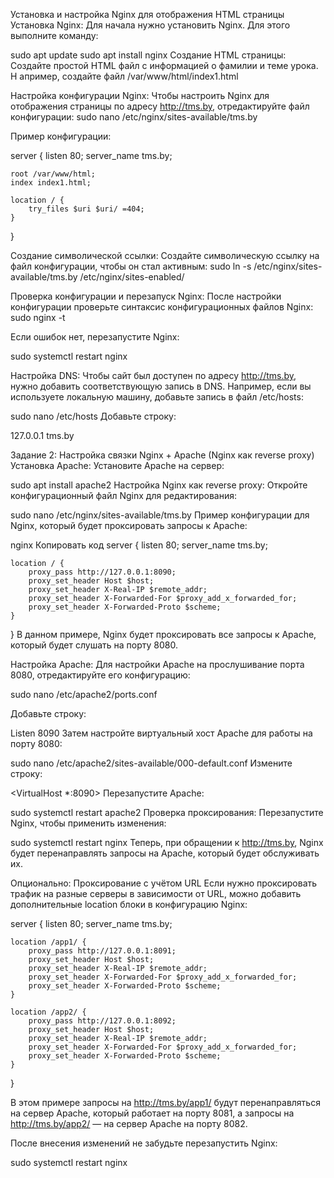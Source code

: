 Установка и настройка Nginx для отображения HTML страницы
Установка Nginx: Для начала нужно установить Nginx. Для этого выполните команду:

sudo apt update
sudo apt install nginx
Создание HTML страницы: Создайте простой HTML файл с информацией о фамилии и теме урока. Н
апример, создайте файл /var/www/html/index1.html

Настройка конфигурации Nginx: Чтобы настроить Nginx для отображения страницы по адресу http://tms.by, отредактируйте файл конфигурации:
sudo nano /etc/nginx/sites-available/tms.by

Пример конфигурации:

server {
    listen 80;
    server_name tms.by;

    root /var/www/html;
    index index1.html;

    location / {
        try_files $uri $uri/ =404;
    }
}


Создание символической ссылки: Создайте символическую ссылку на файл конфигурации, чтобы он стал активным:
sudo ln -s /etc/nginx/sites-available/tms.by /etc/nginx/sites-enabled/

Проверка конфигурации и перезапуск Nginx: После настройки конфигурации проверьте синтаксис конфигурационных файлов Nginx:
sudo nginx -t

Если ошибок нет, перезапустите Nginx:

sudo systemctl restart nginx

Настройка DNS: Чтобы сайт был доступен по адресу http://tms.by, нужно добавить соответствующую запись в DNS. Например, если вы используете локальную машину, добавьте запись в файл /etc/hosts:

sudo nano /etc/hosts
Добавьте строку:

127.0.0.1 tms.by

Задание 2: Настройка связки Nginx + Apache (Nginx как reverse proxy)
Установка Apache: Установите Apache на сервер:

sudo apt install apache2
Настройка Nginx как reverse proxy: Откройте конфигурационный файл Nginx для редактирования:

sudo nano /etc/nginx/sites-available/tms.by
Пример конфигурации для Nginx, который будет проксировать запросы к Apache:

nginx
Копировать код
server {
    listen 80;
    server_name tms.by;

    location / {
        proxy_pass http://127.0.0.1:8090;
        proxy_set_header Host $host;
        proxy_set_header X-Real-IP $remote_addr;
        proxy_set_header X-Forwarded-For $proxy_add_x_forwarded_for;
        proxy_set_header X-Forwarded-Proto $scheme;
    }
}
В данном примере, Nginx будет проксировать все запросы к Apache, который будет слушать на порту 8080.

Настройка Apache: Для настройки Apache на прослушивание порта 8080, отредактируйте его конфигурацию:

sudo nano /etc/apache2/ports.conf 

Добавьте строку:


Listen 8090
Затем настройте виртуальный хост Apache для работы на порту 8080:

sudo nano /etc/apache2/sites-available/000-default.conf
Измените строку:


<VirtualHost *:8090>
Перезапустите Apache:

sudo systemctl restart apache2
Проверка проксирования: Перезапустите Nginx, чтобы применить изменения:

sudo systemctl restart nginx
Теперь, при обращении к http://tms.by, Nginx будет перенаправлять запросы на Apache, который будет обслуживать их.

Опционально: Проксирование с учётом URL
Если нужно проксировать трафик на разные серверы в зависимости от URL, можно добавить дополнительные location блоки в конфигурацию Nginx:


server {
    listen 80;
    server_name tms.by;

    location /app1/ {
        proxy_pass http://127.0.0.1:8091;
        proxy_set_header Host $host;
        proxy_set_header X-Real-IP $remote_addr;
        proxy_set_header X-Forwarded-For $proxy_add_x_forwarded_for;
        proxy_set_header X-Forwarded-Proto $scheme;
    }

    location /app2/ {
        proxy_pass http://127.0.0.1:8092;
        proxy_set_header Host $host;
        proxy_set_header X-Real-IP $remote_addr;
        proxy_set_header X-Forwarded-For $proxy_add_x_forwarded_for;
        proxy_set_header X-Forwarded-Proto $scheme;
    }
}

В этом примере запросы на http://tms.by/app1/ будут перенаправляться на сервер Apache, который работает на порту 8081, а запросы на http://tms.by/app2/ — на сервер Apache на порту 8082.

После внесения изменений не забудьте перезапустить Nginx:

sudo systemctl restart nginx


